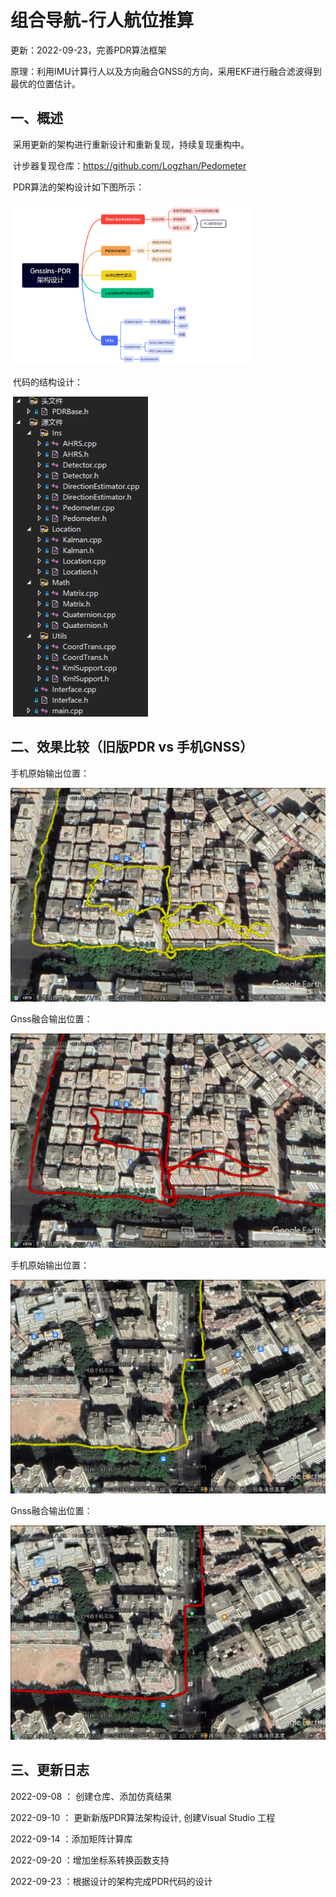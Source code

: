 # 组合导航-行人航位推算

更新：2022-09-23，完善PDR算法框架

原理：利用IMU计算行人以及方向融合GNSS的方向，采用EKF进行融合滤波得到最优的位置估计。

## 一、概述

​		采用更新的架构进行重新设计和重新复现，持续复现重构中。

​		计步器复现仓库：https://github.com/Logzhan/Pedometer	

​	PDR算法的架构设计如下图所示：

<img src="./4.Image/PDR算法架构设计.png" style="zoom:38%;" />

​		代码的结构设计：

​		<img src="./4.Image/PDR代码组成框架.png" style="zoom:50%;" />

## 二、效果比较（旧版PDR  vs 手机GNSS）

手机原始输出位置：

![](./4.Image/Gnss-Image(1).png)

Gnss融合输出位置：

![](./4.Image/GnssIns-Image(1).png)

手机原始输出位置：

![](./4.Image/Gnss-Image(2).png)

Gnss融合输出位置：

![](./4.Image/GnssIns-Image(2).png)

## 三、更新日志

2022-09-08 ： 创建仓库、添加仿真结果

2022-09-10 ： 更新新版PDR算法架构设计, 创建Visual Studio 工程

2022-09-14 ：添加矩阵计算库

2022-09-20 ：增加坐标系转换函数支持

2022-09-23 ：根据设计的架构完成PDR代码的设计